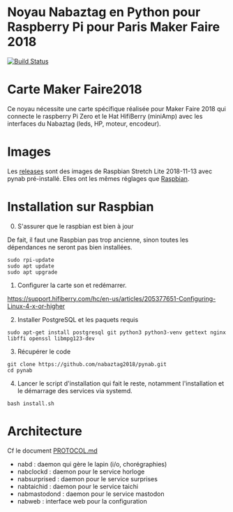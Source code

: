 # Noyau Nabaztag en Python pour Raspberry Pi pour Paris Maker Faire 2018

[![Build Status](https://travis-ci.org/nabaztag2018/pynab.svg?branch=master)](https://travis-ci.org/nabaztag2018/pynab)


# Carte Maker Faire2018

Ce noyau nécessite une carte spécifique réalisée pour Maker Faire 2018 qui connecte le raspberry Pi Zero et le Hat HifiBerry (miniAmp) avec les interfaces du Nabaztag (leds, HP, moteur, encodeur). 

# Images

Les [releases](https://github.com/nabaztag2018/pynab/releases) sont des images de Raspbian Stretch Lite 2018-11-13 avec pynab pré-installé. Elles ont les mêmes réglages que [Raspbian](https://www.raspberrypi.org/downloads/raspbian/).

# Installation sur Raspbian

0. S'assurer que le raspbian est bien à jour

De fait, il faut une Raspbian pas trop ancienne, sinon toutes les dépendances ne seront pas bien installées.

```
sudo rpi-update
sudo apt update
sudo apt upgrade
```

1. Configurer la carte son et redémarrer.

https://support.hifiberry.com/hc/en-us/articles/205377651-Configuring-Linux-4-x-or-higher

2. Installer PostgreSQL et les paquets requis

```
sudo apt-get install postgresql git python3 python3-venv gettext nginx libffi openssl libmpg123-dev
```

3. Récupérer le code

```
git clone https://github.com/nabaztag2018/pynab.git
cd pynab
```

4. Lancer le script d'installation qui fait le reste, notamment l'installation et le démarrage des services via systemd.

```
bash install.sh
```

# Architecture

Cf le document [PROTOCOL.md](PROTOCOL.md)

- nabd : daemon qui gère le lapin (i/o, chorégraphies)
- nabclockd : daemon pour le service horloge
- nabsurprised : daemon pour le service surprises
- nabtaichid : daemon pour le service taichi
- nabmastodond : daemon pour le service mastodon
- nabweb : interface web pour la configuration
